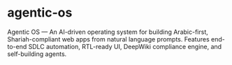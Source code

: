 # agentic-os
Agentic OS — An AI-driven operating system for building Arabic-first, Shariah-compliant web apps from natural language prompts. Features end-to-end SDLC automation, RTL-ready UI, DeepWiki compliance engine, and self-building agents.
